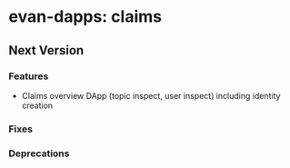 # evan-dapps: claims

## Next Version
### Features
- Claims overview DApp (topic inspect, user inspect) including identity creation

### Fixes
### Deprecations
